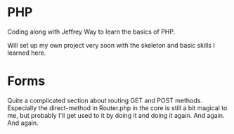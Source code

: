 # PHP
Coding along with Jeffrey Way to learn the basics of PHP.

Will set up my own project very soon with the skeleton and basic skills I learned here.

# Forms
Quite a complicated section about routing GET and POST methods. Especially the direct-method in Router.php in the core is still a bit magical to me, but probably I'll get used to it by doing it and doing it again. And again. And again.
